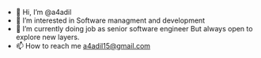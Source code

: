 - 👋 Hi, I’m @a4adil
- 👀 I’m interested in Software managment and development
- 🌱 I’m currently doing job as senior software engineer But always open to explore new layers.
- 📫 How to reach me a4adil15@gmail.com

<!---
a4adil/a4adil is a ✨ special ✨ repository because its `README.md` (this file) appears on your GitHub profile.
You can click the Preview link to take a look at your changes.
--->
